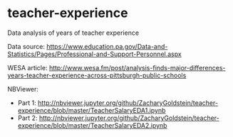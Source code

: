 # teacher-experience
Data analysis of years of teacher experience

Data source: https://www.education.pa.gov/Data-and-Statistics/Pages/Professional-and-Support-Personnel.aspx

WESA article:
http://www.wesa.fm/post/analysis-finds-major-differences-years-teacher-experience-across-pittsburgh-public-schools

NBViewer: 
- Part 1: http://nbviewer.jupyter.org/github/ZacharyGoldstein/teacher-experience/blob/master/TeacherSalaryEDA1.ipynb
- Part 2: http://nbviewer.jupyter.org/github/ZacharyGoldstein/teacher-experience/blob/master/TeacherSalaryEDA2.ipynb
